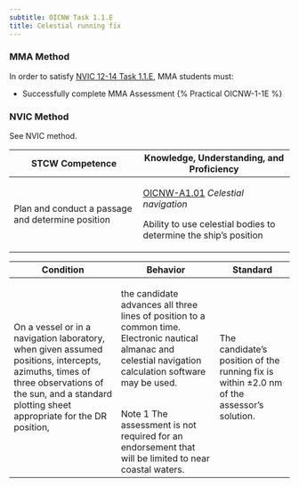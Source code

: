 ```yaml
---
subtitle: OICNW Task 1.1.E 
title: Celestial running fix
---
```



### MMA Method

In order to satisfy  [NVIC 12-14  Task  1.1.E](/stcw23/assets/images/nvic-12-14.pdf), MMA students must:

* Successfully complete MMA Assessment {% Practical OICNW-1-1E %}


### NVIC Method

<a onclick="togglevisibility('nvic_methods')" >See NVIC method.</a>

<div id='nvic_methods' class='hide'>

<table>
<thead>
<tr>
<th class='forty'> STCW Competence </th>
<th class='sixty'> Knowledge, Understanding, and Proficiency </th>
</tr>
</thead>




<tbody>
<tr><td markdown='1'>

Plan and conduct a passage and determine position

</td><td markdown='1'>

[OICNW-A1.01](../../tables/21.html#OICNW-A1.01) *Celestial navigation*
 
Ability to use celestial bodies to determine the ship’s position

</td></tr>


</tbody>
</table>


<table>
<thead>
<tr><th class='twenty'>  Condition </th><th class='twenty'> Behavior </th><th  class='sixty'>Standard </th></tr>
</thead>
<tbody >



<tr><td markdown='1'>

On a vessel or in a navigation laboratory, when given assumed positions, intercepts, azimuths, times of three observations of the sun, and a standard plotting sheet appropriate for the DR position,

</td><td markdown='1'>

the candidate advances all three lines of position to a common time. Electronic nautical almanac and celestial navigation calculation software may be used.

<br>

<div class="tooltip">Note 1
<span class="tooltiptext">
The assessment is not required for an endorsement that will be limited to near coastal waters.
</span>
</div>


</td><td markdown='1'>

The candidate’s position of the running fix is within ±2.0 nm of the assessor’s solution.

</td></tr>
</tbody>
</table>
</div>
